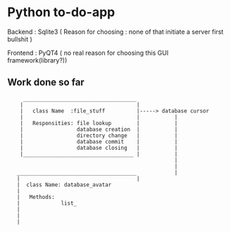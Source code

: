 
# Python to-do-app

Backend  : Sqlite3 ( Reason for choosing : none of that initiate a server first bullshit )

Frontend : PyQT4 ( no real reason for choosing this GUI framework(library?))


## Work done so far

```
     ____________________________________
    |                                    |
    |   class Name  :file_stuff          |-----> database cursor
    |                                    |           |
    |   Responsities: file lookup        |           |
    |                 database creation  |           |
    |                 directory change   |           |
    |                 database commit    |           |
    |                 database closing   |           |
    |___________________________________ |           |
                                                     |
                                                     |
   ______________________________________            |
   |                                     |   
   |  class Name: database_avatar
   |
   |   Methods:
   |             list_
   |
   |
   |

```                                                  
